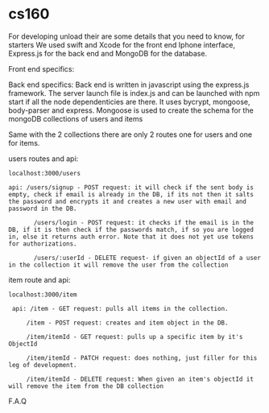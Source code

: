 # cs160

For developing unload their are some details that you need to know, for starters We used swift and Xcode for the front end Iphone interface, Express.js for the back end and MongoDB for the database. 

Front end specifics:



Back end specifics: 
  Back end is written in javascript using the express.js framework. The server launch file is index.js and can be launched with npm start if all the node dependenticies are there. It uses bycrypt, mongoose, body-parser and express. Mongoose is used to create the schema for the mongoDB collections of users and items
  
  Same with the 2 collections there are only 2 routes one for users and one for items.
   
   users routes and api:
    
    localhost:3000/users
    
    api: /users/signup - POST request: it will check if the sent body is empty, check if email is already in the DB, if its not then it salts the password and encrypts it and creates a new user with email and password in the DB. 
           
           /users/login - POST request: it checks if the email is in the DB, if it is then check if the passwords match, if so you are logged in, else it returns auth error. Note that it does not yet use tokens for authorizations.
           
           /users/:userId - DELETE request- if given an objectId of a user in the collection it will remove the user from the collection
 
 item route and api:
    
    localhost:3000/item
     
     api: /item - GET request: pulls all items in the collection.
         
         /item - POST request: creates and item object in the DB.
         
         /item/itemId - GET request: pulls up a specific item by it's ObjectId
         
         /item/itemId - PATCH request: does nothing, just filler for this leg of development.
         
         /item/itemId - DELETE request: When given an item's objectId it will remove the item from the DB collection
          

F.A.Q


